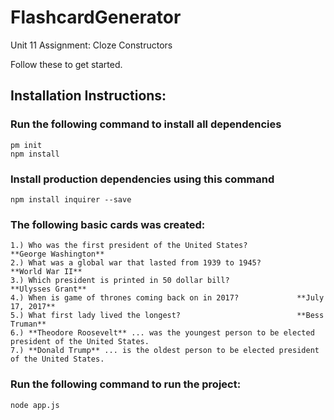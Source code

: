 # FlashcardGenerator
Unit 11 Assignment: Cloze Constructors


Follow these to get started.

## Installation Instructions:

### Run the following command to install all dependencies
    pm init
    npm install

### Install production dependencies using this command
    npm install inquirer --save

### The following basic cards was created: 
    1.) Who was the first president of the United States?           **George Washington**
    2.) What was a global war that lasted from 1939 to 1945?        **World War II**
    3.) Which president is printed in 50 dollar bill?               **Ulysses Grant**
    4.) When is game of thrones coming back on in 2017?             **July 17, 2017**
    5.) What first lady lived the longest?                          **Bess Truman**
    6.) **Theodore Roosevelt** ... was the youngest person to be elected president of the United States.
    7.) **Donald Trump** ... is the oldest person to be elected president of the United States.

### Run the following command to run the project:
    node app.js